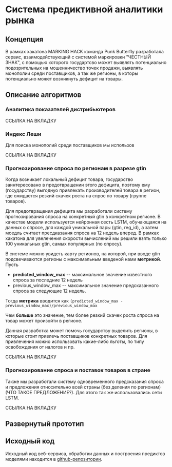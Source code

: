 # Система предиктивной аналитики рынка

## Концепция 
В рамках хакатона MARKING HACK команда Punk Butterfly разработала сервис, взаимодействующий с системой маркировки "ЧЕСТНЫЙ ЗНАК", с помощью которого государтсво может выявлять потенциально подозрительных на мошенничество точек продажи, выявлять монополии среди поставщиков, а так же регионы, в которы потенциально может возникнуть дефицит на товары.

## Описание алгоритмов 

### Аналитика показателей дистрибьютеров

ССЫЛКА НА ВКЛАДКУ

### Индекс Леши
Для поиска монополий среди поставщиков мы использов

ССЫЛКА НА ВКЛАДКУ

### Прогнозирование спроса по регионам в разрезе gtin
Когда возникает локальный дефицит товара, государство заинтересовано в предотвращении этого дефицита, поэтому ему (государству) выгоднуо привлекать производителей товара в регион, где ожидается резкий скачек роста на спрос по товару (группе товаров). 

Для предотвращения дефицита мы разработали систему прогнозирования спроса на конкретный gtin в конкретном регионе. В качестве модели используется нейронная сесть LSTM, обучающаяся на данных о спросе, для каждой уникальной пары (gtin, reg_id), а затем моедль считает пресдказания спроса на 12 недель вперед. В рамках хакатона для увелечения скорости вычислений мы решили взять только 100 уникальных gtin, самых популярных (по спросу).

В системе можно увидеть карту регионов, на которой, при вводе gtin подсвечиваются регионы с максимальным введеной нами **метрикой**. Пусть
* __predicted_window_max__ -- максимальное значение известного спроса за последние 12 недель
* previous_window_max -- максимальное значение предсказанного спроса за следующие 12 недель.

Тогда **метрика** вводится как 
```(predicted_window_max - previous_window_max)/previous_window_max```

Чем **больше** это значение, тем более резкий скачек роста спроса на товар может произойти в регионе. 

Данная разработка может помочь государству выделить регионы, в которые стоит привлечь поставщиков конкретных товаров. Для привлечения можно использовать какие-либо льготы, по типу освобождения от налогов и пр.

ССЫЛКА НА ВКЛАДКУ

### Прогнозирование спроса и поставок товаров в стране
Также мы разработали систему одновременного предсказания спроса и предложения относительно всей страны (без деления по регионам) (ЧТО ТАКОЕ ПРЕДЛОЖЕНИЕ?). Для этого так же использовались сети LSTM. 

ССЫЛКА НА ВКЛАДКУ

## Развернутый прототип 

## Исходный код
Исходный код веб-сервиса, обработки данных и построения предиктов моделями находится в [github-репозитории](https://github.com/PunkButterfly/Hackathon-MarkingHack).
